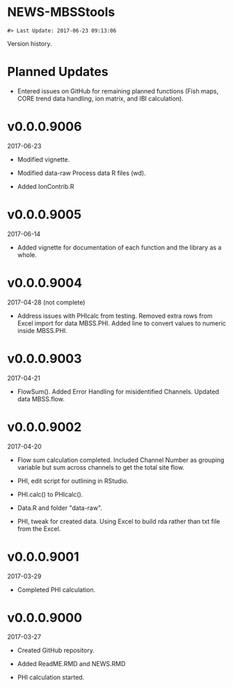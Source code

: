 NEWS-MBSStools
================

<!-- NEWS.md is generated from NEWS.Rmd. Please edit that file -->
    #> Last Update: 2017-06-23 09:13:06

Version history.

Planned Updates
===============

-   Entered issues on GitHub for remaining planned functions (Fish maps, CORE trend data handling, ion matrix, and IBI calculation).

v0.0.0.9006
===========

2017-06-23

-   Modified vignette.

-   Modified data-raw Process data R files (wd).

-   Added IonContrib.R

v0.0.0.9005
===========

2017-06-14

-   Added vignette for documentation of each function and the library as a whole.

v0.0.0.9004
===========

2017-04-28 (not complete)

-   Address issues with PHIcalc from testing. Removed extra rows from Excel import for data MBSS.PHI. Added line to convert values to numeric inside MBSS.PHI.

v0.0.0.9003
===========

2017-04-21

-   FlowSum(). Added Error Handling for misidentified Channels. Updated data MBSS.flow.

v0.0.0.9002
===========

2017-04-20

-   Flow sum calculation completed. Included Channel Number as grouping variable but sum across channels to get the total site flow.

-   PHI, edit script for outlining in RStudio.

-   PHI.calc() to PHIcalc().

-   Data.R and folder "data-raw".

-   PHI, tweak for created data. Using Excel to build rda rather than txt file from the Excel.

v0.0.0.9001
===========

2017-03-29

-   Completed PHI calculation.

v0.0.0.9000
===========

2017-03-27

-   Created GitHub repository.

-   Added ReadME.RMD and NEWS.RMD

-   PHI calculation started.
